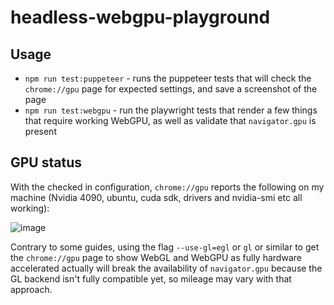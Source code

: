 # headless-webgpu-playground

## Usage

- `npm run test:puppeteer` - runs the puppeteer tests that will check the `chrome://gpu` page for expected settings, and save a screenshot of the page
- `npm run test:webgpu` - run the playwright tests that render a few things that require working WebGPU, as well as validate that `navigator.gpu` is present

## GPU status

With the checked in configuration, `chrome://gpu` reports the following on my machine (Nvidia 4090, ubuntu, cuda sdk, drivers and nvidia-smi etc all working):

﻿﻿![image](https://github.com/user-attachments/assets/07249d11-bfd0-4dd2-866a-698b772f5cc5)

Contrary to some guides, using the flag `--use-gl=egl` or `gl` or similar to get the `chrome://gpu` page to show WebGL and WebGPU as fully hardware accelerated actually will break the availability of `navigator.gpu` because the GL backend isn't fully compatible yet, so mileage may vary with that approach.
